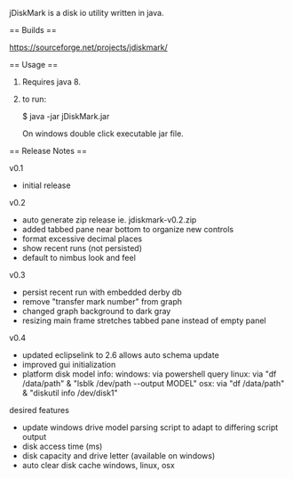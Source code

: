 jDiskMark is a disk io utility written in java. 


== Builds == 

https://sourceforge.net/projects/jdiskmark/


== Usage ==

1. Requires java 8.

2. to run:
    
   $ java -jar jDiskMark.jar

   On windows double click executable jar file.


== Release Notes ==

v0.1
 - initial release

v0.2
 - auto generate zip release ie. jdiskmark-v0.2.zip
 - added tabbed pane near bottom to organize new controls
 - format excessive decimal places
 - show recent runs (not persisted)
 - default to nimbus look and feel

v0.3
 - persist recent run with embedded derby db
 - remove "transfer mark number" from graph
 - changed graph background to dark gray
 - resizing main frame stretches tabbed pane instead of empty panel

v0.4
 - updated eclipselink to 2.6 allows auto schema update
 - improved gui initialization
 - platform disk model info: 
     windows: via powershell query
     linux:   via "df /data/path" & "lsblk /dev/path --output MODEL"
     osx:     via "df /data/path" & "diskutil info /dev/disk1"

desired features
 - update windows drive model parsing script to adapt to differing script output
 - disk access time (ms)
 - disk capacity and drive letter (available on windows)
 - auto clear disk cache windows, linux, osx
